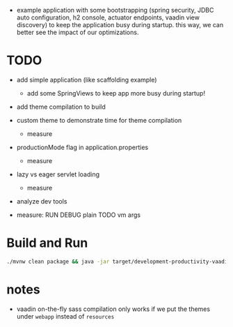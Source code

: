 - example application with some bootstrapping (spring security, JDBC auto configuration, h2 console, actuator endpoints, vaadin view discovery) to keep the application busy during startup. this way, we can better see the impact of our optimizations.

# TODO

- add simple application (like scaffolding example)
    - add some SpringViews to keep app more busy during startup!
- add theme compilation to build
- custom theme to demonstrate time for theme compilation
    - measure
- productionMode flag in application.properties
    - measure
- lazy vs eager servlet loading
    - measure
- analyze dev tools

- measure:
            RUN     DEBUG
plain       TODO
vm args

# Build and Run

```bash
./mvnw clean package && java -jar target/development-productivity-vaadin-spring-boot*.jar
```

# notes

- vaadin on-the-fly sass compilation only works if we put the themes under `webapp` instead of `resources`